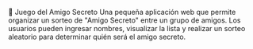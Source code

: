 🎁 Juego del Amigo Secreto
Una pequeña aplicación web que permite organizar un sorteo de "Amigo Secreto" entre un grupo de amigos. 
Los usuarios pueden ingresar nombres, visualizar la lista y realizar un sorteo aleatorio para determinar quién será el amigo secreto.
